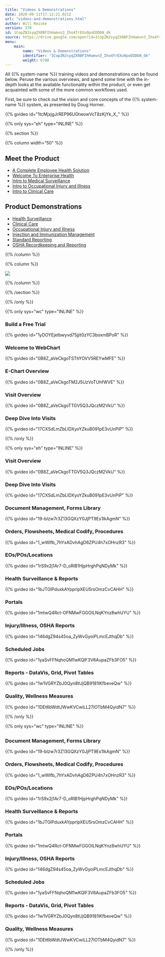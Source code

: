 ```yaml
---
title: "Videos & Demonstrations"
date: 2020-09-11T17:12:21.021Z
url: "videos-and-demonstrations.html"
author: Will Reiske
version: 370
id: 1CopZNJsyqZX0BFIhHamvn3_Iho4frEXu9poEDDbN_dk
source: https://drive.google.com/open?id=1CopZNJsyqZX0BFIhHamvn3_Iho4frEXu9poEDDbN_dk
menu:
    main:
        name: "Videos & Demonstrations"
        identifier: "1CopZNJsyqZX0BFIhHamvn3_Iho4frEXu9poEDDbN_dk"
        weight: 6790
---
```

All {{% system-name %}} training videos and demonstrations can be found below. Peruse the various overviews, and spend some time with the in-depth looks at the available functionality within the product, or even get acquainted with some of the more common workflows used. 



First, be sure to check out the vision and core concepts of the {{% system-name %}} system, as presented by Doug Horner.



{{% gvideo  id="1tcMjxjgJrREP96UGtwowVcT8zKjYk_X_" %}}



{{% only sys="eh" type="INLINE" %}}



{{% section %}}

{{% column width="50" %}}

## Meet the Product

* [A Complete Employee Health Solution](https://blog.enterprisehealth.com/videos/a-complete-employee-health-solution)
* [Welcome To Enterprise Health](https://blog.enterprisehealth.com/videos/welcome-to-enterprise-health)
* [Intro to Medical Surveillance](https://blog.enterprisehealth.com/videos/medical-surveillance-intro)
* [Intro to Occupational Injury and Illness](https://blog.enterprisehealth.com/videos/occupational-injury-and-illness-intro)
* [Intro to Clinical Care](https://blog.enterprisehealth.com/videos/clinical-care-intro)

## Product Demonstrations

* [Health Surveillance](https://blog.enterprisehealth.com/videos/health-surveillance-demo-video)
* [Clinical Care](https://blog.enterprisehealth.com/videos/clinical-care-demo-video)
* [Occupational Injury and Illness](https://blog.enterprisehealth.com/videos/occupational-injury-and-illness-demo-video)
* [Injection and Immunization Management](https://blog.enterprisehealth.com/videos/injection-and-immunization-management-demo-video)
* [Standard Reporting](https://blog.enterprisehealth.com/videos/standard-reporting-demo-video)
* [OSHA Recordkeeping and Reporting](https://blog.enterprisehealth.com/videos/osha-recordkeeping-and-reporting-demo-video)



{{% /column %}}


{{% column %}}

![](external_files/1eea34683f3c4d2fa152b6abfaf8780b.png)

{{% /column %}}


{{% /section %}}



{{% /only %}}


{{% only sys="wc" type="INLINE" %}}

### Build a Free Trial

{{% gvideo  id="1yDOYEjeIbwyvd75jjit0zYC3boxmBPoR" %}}





### Welcome to WebChart

{{% gvideo  id="0B8Z_aVeCkgoTSThYOVV5REYwMFE" %}}



### E-Chart Overview

{{% gvideo  id="0B8Z_aVeCkgoTM2J5UzVoTUhfWVE" %}}



### Visit Overview

{{% gvideo  id="0B8Z_aVeCkgoTTGV5Q3JQczM2VkU" %}}



### Deep Dive Into Visits

{{% gvideo  id="17CXSdLmZbLIDXyoYZkuB091pE3vUnPiP" %}}





{{% /only %}}


{{% only sys="eh" type="INLINE" %}}

### Visit Overview

{{% gvideo  id="0B8Z_aVeCkgoTTGV5Q3JQczM2VkU" %}}

### Deep Dive Into Visits

{{% gvideo  id="17CXSdLmZbLIDXyoYZkuB091pE3vUnPiP" %}}



### Document Management, Forms Library

{{% gvideo  id="19-blzw7r3Z13GQXzY0JjPT9Es1IkAgmN" %}}



### Orders, Flowsheets, Medical Codify, Procedures

{{% gvideo  id="1_wWIfb_7hYxADvhAgD6ZPU4h7xOHnzR3" %}}



### EOs/POs/Locations

{{% gvideo  id="1rS9x2j1Ar7-D_oRIB1HjpHrghPqNDyMk" %}}



### Health Surveillance & Reports

{{% gvideo  id="1bJTGlPduxkAYpprlpXEU5rsOmzCvCAHH" %}}



### Portals

{{% gvideo  id="1mtwQ4Rct-OFNMwFGGOILNqKYnz8whUYU" %}}



### Injury/Illness, OSHA Reports

{{% gvideo  id="146dgZ94s45oa_ZyWvGyoiPLmcEJthqDb" %}}



### Scheduled Jobs

{{% gvideo  id="1yaSvFFNqhoQM1wKQlF3V6AupaZFb3FO5" %}}



### Reports - DataVis, Grid, Pivot Tables

{{% gvideo  id="1w1VGRYZbJ0Qyn8tUjQB9181lKfbeveQw" %}}



### Quality, Wellness Measures

{{% gvideo  id="1DEt6bWdtJWwKVCwiLL27lOTbM4QyidN7" %}}



{{% /only %}}


{{% only sys="wc" type="INLINE" %}}

## 

### Document Management, Forms Library

{{% gvideo  id="19-blzw7r3Z13GQXzY0JjPT9Es1IkAgmN" %}}



### Orders, Flowsheets, Medical Codify, Procedures

{{% gvideo  id="1_wWIfb_7hYxADvhAgD6ZPU4h7xOHnzR3" %}}



### EOs/POs/Locations

{{% gvideo  id="1rS9x2j1Ar7-D_oRIB1HjpHrghPqNDyMk" %}}



### Health Surveillance & Reports

{{% gvideo  id="1bJTGlPduxkAYpprlpXEU5rsOmzCvCAHH" %}}



### Portals

{{% gvideo  id="1mtwQ4Rct-OFNMwFGGOILNqKYnz8whUYU" %}}



### Injury/Illness, OSHA Reports

{{% gvideo  id="146dgZ94s45oa_ZyWvGyoiPLmcEJthqDb" %}}



### Scheduled Jobs

{{% gvideo  id="1yaSvFFNqhoQM1wKQlF3V6AupaZFb3FO5" %}}



### Reports - DataVis, Grid, Pivot Tables

{{% gvideo  id="1w1VGRYZbJ0Qyn8tUjQB9181lKfbeveQw" %}}



### Quality, Wellness Measures

{{% gvideo  id="1DEt6bWdtJWwKVCwiLL27lOTbM4QyidN7" %}}



{{% /only %}}


